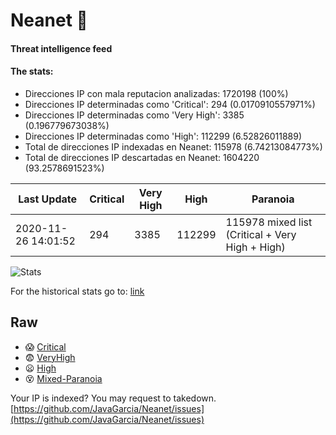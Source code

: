 # Neanet :hocho:
#### Threat intelligence feed
#### The stats:

- Direcciones IP con mala reputacion analizadas: 1720198 (100%)
- Direcciones IP determinadas como 'Critical':  294 (0.0170910557971%)
- Direcciones IP determinadas como 'Very High':  3385 (0.196779673038%)
- Direcciones IP determinadas como 'High':  112299 (6.52826011889)
- Total de direcciones IP indexadas en Neanet:  115978 (6.74213084773%)
- Total de direcciones IP descartadas en Neanet:  1604220 (93.2578691523%)

| Last Update | Critical | Very High | High | Paranoia |
| --- | --- | --- | --- | --- |
| 2020-11-26 14:01:52 | 294 | 3385 | 112299 | 115978 mixed list (Critical + Very High + High)|

![Stats](https://docs.google.com/spreadsheets/d/e/2PACX-1vSnaNMIXVabIpDJjufMlzH7poXnshF3mgd8Is1g9ytUEzVsP5my4Trn8f-xkoLLQ38xpL3HtmUexLo6/pubchart?oid=501124687&format=image)

For the historical stats go to: [link](/stats.csv)
## Raw
- :scream: [Critical](https://raw.githubusercontent.com/JavaGarcia/Neanet/master/blacklists/neanet_critical.txt)
- :fearful: [VeryHigh](https://raw.githubusercontent.com/JavaGarcia/Neanet/master/blacklists/neanet_veryHigh.txtt)
- :frowning: [High](https://raw.githubusercontent.com/JavaGarcia/Neanet/master/blacklists/neanet_high.txt)
- :dizzy_face: [Mixed-Paranoia](https://raw.githubusercontent.com/JavaGarcia/Neanet/master/blacklists/neanet_all.txt)


Your IP is indexed? You may request to takedown. [https://github.com/JavaGarcia/Neanet/issues](https://github.com/JavaGarcia/Neanet/issues)






















































































































































































































































































































































































































































































































































































































































































































































































































































































































































































































































































































































































































































































































































































































































































































































































































































































































































































































































































































































































































































































































































































































































































































































































































































































































